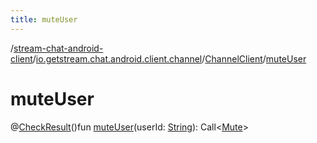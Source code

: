 ```yaml
---
title: muteUser
---
```

/[stream-chat-android-client](../../index.md)/[io.getstream.chat.android.client.channel](../index.md)/[ChannelClient](index.md)/[muteUser](muteUser.md)  
  
  
  
# muteUser  
@[CheckResult](https://developer.android.com/reference/kotlin/androidx/annotation/CheckResult.html)()fun [muteUser](muteUser.md)(userId: [String](https://kotlinlang.org/api/latest/jvm/stdlib/kotlin/-string/index.html)): Call&lt;[Mute](../../io.getstream.chat.android.client.models/Mute/index.md)&gt;
